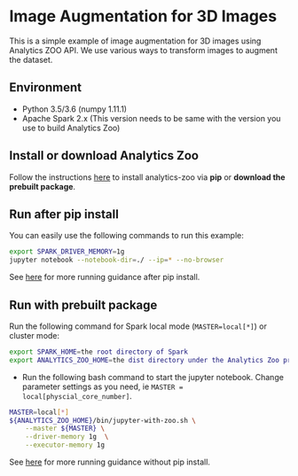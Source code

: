 # Image Augmentation for 3D Images
This is a simple example of image augmentation for 3D images using Analytics ZOO API. We use various ways to transform images to augment the dataset.

## Environment
* Python 3.5/3.6 (numpy 1.11.1)
* Apache Spark 2.x (This version needs to be same with the version you use to build Analytics Zoo)

## Install or download Analytics Zoo
Follow the instructions [here](https://analytics-zoo.github.io/master/#PythonUserGuide/install/) to install analytics-zoo via __pip__ or __download the prebuilt package__.

## Run after pip install
You can easily use the following commands to run this example:
```bash
export SPARK_DRIVER_MEMORY=1g
jupyter notebook --notebook-dir=./ --ip=* --no-browser
```
See [here](https://analytics-zoo.github.io/master/#PythonUserGuide/run/#run-after-pip-install) for more running guidance after pip install.

## Run with prebuilt package
Run the following command for Spark local mode (`MASTER=local[*]`) or cluster mode:
```bash
export SPARK_HOME=the root directory of Spark
export ANALYTICS_ZOO_HOME=the dist directory under the Analytics Zoo project
```

* Run the following bash command to start the jupyter notebook. Change parameter settings as you need, ie `MASTER = local[physcial_core_number]`.
```bash
MASTER=local[*]
${ANALYTICS_ZOO_HOME}/bin/jupyter-with-zoo.sh \
    --master ${MASTER} \
    --driver-memory 1g  \
    --executor-memory 1g
```

See [here](https://analytics-zoo.github.io/master/#PythonUserGuide/run/#run-without-pip-install) for more running guidance without pip install.
